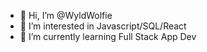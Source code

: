 - 👋 Hi, I’m @WyldWolfie
- 👀 I’m interested in Javascript/SQL/React
- 🌱 I’m currently learning Full Stack App Dev
<!--- - 💞️ I’m looking to collaborate on ...
- 📫 How to reach me ... --->

<!---
WyldWolfie/WyldWolfie is a ✨ special ✨ repository because its `README.md` (this file) appears on your GitHub profile.
You can click the Preview link to take a look at your changes.
--->
